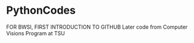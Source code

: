 # PythonCodes
FOR BWSI, FIRST INTRODUCTION TO GITHUB
Later code from Computer Visions Program at TSU
